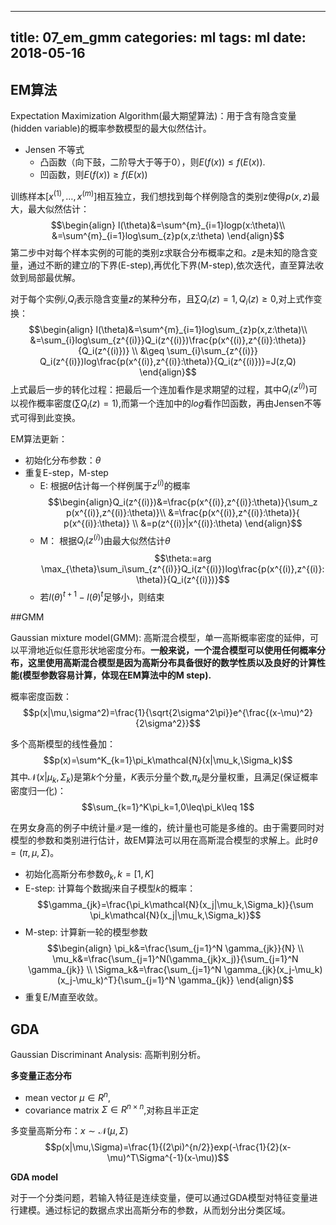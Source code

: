 ---
 title: 07_em_gmm
 categories: ml
 tags: ml
 date: 2018-05-16
 ---

## EM算法

Expectation Maximization Algorithm(最大期望算法)：用于含有隐含变量(hidden variable)的概率参数模型的最大似然估计。

- Jensen 不等式
    - 凸函数（向下鼓，二阶导大于等于0），则$E(f(x))\leq f(E(x))$.
    - 凹函数，则$E(f(x))\geq f(E(x))$

训练样本$[x^{(1)},\dots,x^{(m)}]$相互独立，我们想找到每个样例隐含的类别z使得$p(x,z)$最大，最大似然估计：
$$\begin{align}
l(\theta)&=\sum^{m}_{i=1}logp(x:\theta)\\
&=\sum^{m}_{i=1}log\sum_{z}p(x,z:\theta)
\end{align}$$
第二步中对每个样本实例的可能的类别z求联合分布概率之和。$z$是未知的隐含变量，通过不断的建立$l$的下界(E-step),再优化下界(M-step),依次迭代，直至算法收敛到局部最优解。

对于每个实例$i$,$Q_i$表示隐含变量$z$的某种分布，且$\sum Q_i(z)=1,Q_i(z)\geq 0$,对上式作变换：
$$\begin{align}
l(\theta)&=\sum^{m}_{i=1}log\sum_{z}p(x,z:\theta)\\
        &=\sum_{i}log\sum_{z^{(i)}}Q_i(z^{(i)})\frac{p(x^{(i)},z^{(i)}:\theta)}{Q_i(z^{(i)})} \\
        &\geq \sum_{i}\sum_{z^{(i)}} Q_i(z^{(i)})log\frac{p(x^{(i)},z^{(i)}:\theta)}{Q_i(z^{(i)})}=J(z,Q)
\end{align}$$
上式最后一步的转化过程：把最后一个连加看作是求期望的过程，其中$Q_i(z^{(i)})$可以视作概率密度($\sum Q_i(z)=1$),而第一个连加中的$log$看作凹函数，再由Jensen不等式可得到此变换。

EM算法更新：

- 初始化分布参数：$\theta$
- 重复E-step，M-step
    - E: 根据$\theta$估计每一个样例属于$z^{(i)}$的概率
    $$\begin{align}Q_i(z^{(i)})&=\frac{p(x^{(i)},z^{(i)}:\theta)}{\sum_z p(x^{(i)},z^{(i)}:\theta)}\\
    &=\frac{p(x^{(i)},z^{(i)}:\theta)}{ p(x^{(i)}:\theta)}  \\
    &=p(z^{(i)}|x^{(i)}:\theta)
     \end{align}$$
    - M： 根据$Q_i(z^{(i)})$由最大似然估计$\theta$ 
    $$\theta:=arg \max_{\theta}\sum_i\sum_{z^{(i)}}Q_i(z^{(i)})log\frac{p(x^{(i)},z^{(i)}:\theta)}{Q_i(z^{(i)})}$$
    - 若$l(\theta)^{t+1}-l(\theta)^{t}$足够小，则结束

##GMM

Gaussian mixture model(GMM): 高斯混合模型，单一高斯概率密度的延伸，可以平滑地近似任意形状地密度分布。**一般来说，一个混合模型可以使用任何概率分布，这里使用高斯混合模型是因为高斯分布具备很好的数学性质以及良好的计算性能(模型参数容易计算，体现在EM算法中的M step).**

概率密度函数：
$$p(x|\mu,\sigma^2)=\frac{1}{\sqrt{2\sigma^2\pi}}e^{\frac{(x-\mu)^2}{2\sigma^2}}$$

多个高斯模型的线性叠加：
$$p(x)=\sum^K_{k=1}\pi_k\mathcal{N}(x|\mu_k,\Sigma_k)$$
其中$\mathcal{N}(x|\mu_k,\Sigma_k)$是第$k$个分量，$K$表示分量个数,$\pi_k$是分量权重，且满足(保证概率密度归一化)：
$$\sum_{k=1}^K\pi_k=1,0\leq\pi_k\leq 1$$

在男女身高的例子中统计量$\mathcal{X}$是一维的，统计量也可能是多维的。由于需要同时对模型的参数和类别进行估计，故EM算法可以用在高斯混合模型的求解上。此时$\theta=(\pi,\mu,\Sigma)$。

- 初始化高斯分布参数$\theta_k, k=[1,K]$
- E-step: 计算每个数据$j$来自子模型$k$的概率：
$$\gamma_{jk}=\frac{\pi_k\mathcal{N}(x_j|\mu_k,\Sigma_k)}{\sum \pi_k\mathcal{N}(x_j|\mu_k,\Sigma_k)}$$
- M-step: 计算新一轮的模型参数
$$\begin{align}
\pi_k&=\frac{\sum_{j=1}^N \gamma_{jk}}{N} \\
\mu_k&=\frac{\sum_{j=1}^N(\gamma_{jk}x_j)}{\sum_{j=1}^N \gamma_{jk}}  \\
\Sigma_k&=\frac{\sum_{j=1}^N \gamma_{jk}(x_j-\mu_k)(x_j-\mu_k)^T}{\sum_{j=1}^N \gamma_{jk}}
\end{align}$$
- 重复E/M直至收敛。
    
## GDA

Gaussian Discriminant Analysis: 高斯判别分析。

**多变量正态分布**

- mean vector $\mu \in R^n$,
- covariance matrix $\Sigma \in R^{n\times n}$,对称且半正定

多变量高斯分布：$x\sim \mathcal{N}(\mu,\Sigma)$
$$p(x|\mu,\Sigma)=\frac{1}{(2\pi)^{n/2}}exp(-\frac{1}{2}(x-\mu)^T\Sigma^{-1}(x-\mu))$$

**GDA model**

对于一个分类问题，若输入特征是连续变量，便可以通过GDA模型对特征变量进行建模。通过标记的数据点求出高斯分布的参数，从而划分出分类区域。


